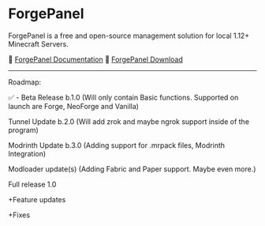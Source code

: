# ForgePanel
ForgePanel is a free and open-source management solution for local 1.12+ Minecraft Servers.

📖 [ForgePanel Documentation](https://fpp.gitbook.io/fp)
🔽 [ForgePanel Download](https://github.com/ForgePanelProject/ForgePanel/releases)
____________________________________________________________________________

Roadmap:

✅ - Beta Release b.1.0 (Will only contain Basic functions. Supported on launch are Forge, NeoForge and Vanilla)

Tunnel Update b.2.0 (Will add zrok and maybe ngrok support inside of the program)

Modrinth Update b.3.0 (Adding support for .mrpack files, Modrinth Integration)

Modloader update(s) (Adding Fabric and Paper support. Maybe even more.)

Full release 1.0

+Feature updates

+Fixes
